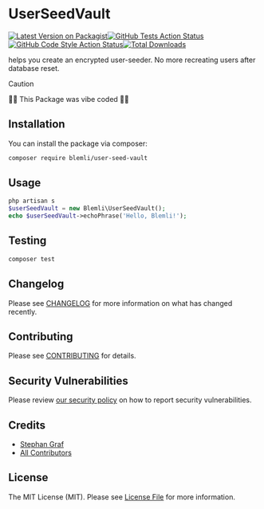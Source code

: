 # UserSeedVault

[![Latest Version on Packagist](https://img.shields.io/packagist/v/blemli/user-seed-vault.svg?style=flat-square)](https://packagist.org/packages/problemli-gmbh/user-seed-vault)[![GitHub Tests Action Status](https://img.shields.io/github/actions/workflow/status/problemli-gmbh/user-seed-vault/run-tests.yml?branch=main&label=tests&style=flat-square)](https://github.com/problemli-gmbh/user-seed-vault/actions?query=workflow%3Arun-tests+branch%3Amain)[![GitHub Code Style Action Status](https://img.shields.io/github/actions/workflow/status/problemli-gmbh/user-seed-vault/fix-php-code-style-issues.yml?branch=main&label=code%20style&style=flat-square)](https://github.com/problemli-gmbh/user-seed-vault/actions?query=workflow%3A"Fix+PHP+code+styling"+branch%3Amain)[![Total Downloads](https://img.shields.io/packagist/dt/problemli-gmbh/user-seed-vault.svg?style=flat-square)](https://packagist.org/packages/problemli-gmbh/user-seed-vault)



helps you create an encrypted user-seeder. No more recreating users after database reset.



> [!CAUTION] 
>
> 🤖🧠 This Package was vibe coded 🤖🧠



## Installation

You can install the package via composer:

```bash
composer require blemli/user-seed-vault
```

## Usage

```php
php artisan s
$userSeedVault = new Blemli\UserSeedVault();
echo $userSeedVault->echoPhrase('Hello, Blemli!');
```

## Testing

```bash
composer test
```

## Changelog

Please see [CHANGELOG](CHANGELOG.md) for more information on what has changed recently.

## Contributing

Please see [CONTRIBUTING](.github/CONTRIBUTING.md) for details.

## Security Vulnerabilities

Please review [our security policy](../../security/policy) on how to report security vulnerabilities.

## Credits

- [Stephan Graf](https://github.com/blemli)
- [All Contributors](../../contributors)

## License

The MIT License (MIT). Please see [License File](LICENSE.md) for more information.
